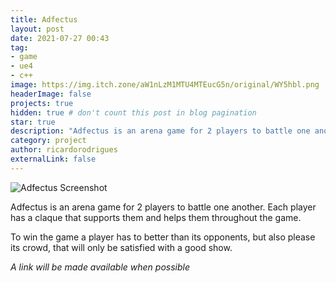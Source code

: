 ```yaml
---
title: Adfectus
layout: post
date: 2021-07-27 00:43
tag: 
- game
- ue4
- c++
image: https://img.itch.zone/aW1nLzM1MTU4MTEucG5n/original/WY5hbl.png
headerImage: false
projects: true
hidden: true # don't count this post in blog pagination
star: true
description: "Adfectus is an arena game for 2 players to battle one another."
category: project
author: ricardorodrigues
externalLink: false
---
```


![Adfectus Screenshot](https://img.itch.zone/aW1nLzM1MTU4MTEucG5n/original/WY5hbl.png)

Adfectus is an arena game for 2 players to battle one another. Each player has a claque that supports them and helps them throughout the game.

To win the game a player has to better than its opponents, but also please its crowd, that will only be satisfied with a good show.

*A link will be made available when possible*
